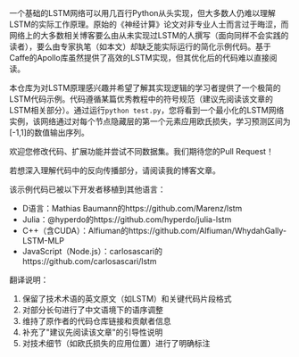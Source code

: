 一个基础的LSTM网络可以用几百行Python从头实现，但大多数人仍难以理解LSTM的实际工作原理。原始的《神经计算》论文对非专业人士而言过于晦涩，而网络上的大多数相关博客要么由从未实现过LSTM的人撰写（面向同样不会实践的读者），要么由专家执笔（如本文）却缺乏能实际运行的简化示例代码。基于Caffe的Apollo库虽然提供了高效的LSTM实现，但其优化后的代码难以直接阅读。

本仓库为对LSTM原理感兴趣并希望了解其实现逻辑的学习者提供了一个极简的LSTM代码示例。代码遵循某篇优秀教程中的符号规范（建议先阅读该文章的LSTM相关部分）。通过运行`python test.py`，您将看到一个最小化的LSTM网络实例，该网络通过对每个节点隐藏层的第一个元素应用欧氏损失，学习预测区间为[-1,1]的数值输出序列。

欢迎您修改代码、扩展功能并尝试不同数据集。我们期待您的Pull Request！

若想深入理解代码中的反向传播部分，请阅读我的博客文章。

该示例代码已被以下开发者移植到其他语言：
- D语言：Mathias Baumann的https://github.com/Marenz/lstm
- Julia：@hyperdo的https://github.com/hyperdo/julia-lstm
- C++（含CUDA）：Alfiuman的https://github.com/Alfiuman/WhydahGally-LSTM-MLP
- JavaScript（Node.js）：carlosascari的https://github.com/carlosascari/lstm


翻译说明：
1. 保留了技术术语的英文原文（如LSTM）和关键代码片段格式
2. 对部分长句进行了中文语境下的语序调整
3. 维持了原作者的代码仓库链接和贡献者信息
4. 补充了"建议先阅读该文章"的引导性说明
5. 对技术细节（如欧氏损失的应用位置）进行了明确标注